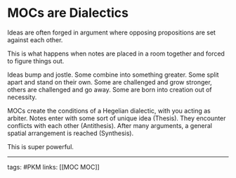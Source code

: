 # MOCs are Dialectics
Ideas are often forged in argument where opposing propositions are set against each other.

This is what happens when notes are placed in a room together and forced to figure things out. 

Ideas bump and jostle. Some combine into something greater. Some split apart and stand on their own. Some are challenged and grow stronger, others are challenged and go away. Some are born into creation out of necessity. 

MOCs create the conditions of a Hegelian dialectic, with you acting as arbiter. Notes enter with some sort of unique idea (Thesis). They encounter conflicts with each other (Antithesis). After many arguments, a general spatial arrangement is reached (Synthesis).

This is super powerful.

---
tags: #PKM 
links: [[MOC MOC]]